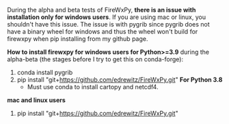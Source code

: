 During the alpha and beta tests of FireWxPy, **there is an issue with installation only for windows users**. If you are using mac or linux, you shouldn't have this issue. 
The issue is with pygrib since pygrib does not have a binary wheel for windows and thus the wheel won't build for firewxpy when pip installing from my github page. 

**How to install firewxpy for windows users for Python>=3.9** during the alpha-beta (the stages before I try to get this on conda-forge):
1) conda install pygrib
2) pip install "git+https://github.com/edrewitz/FireWxPy.git"
   **For Python 3.8**
     - Must use conda to install cartopy and netcdf4. 

**mac and linux users**
1) pip install "git+https://github.com/edrewitz/FireWxPy.git"
